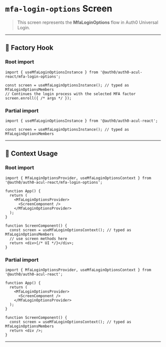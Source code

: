 # `mfa-login-options` Screen

> This screen represents the **MfaLoginOptions** flow in Auth0 Universal Login.

---

## 🔹 Factory Hook
### Root import
```tsx
import { useMfaLoginOptionsInstance } from '@auth0/auth0-acul-react/mfa-login-options';

const screen = useMfaLoginOptionsInstance(); // typed as MfaLoginOptionsMembers
// Continues the login process with the selected MFA factor
screen.enroll({ /* args */ });
```

### Partial import
```tsx
import { useMfaLoginOptionsInstance } from '@auth0/auth0-acul-react';

const screen = useMfaLoginOptionsInstance(); // typed as MfaLoginOptionsMembers
```

---

## 🔹 Context Usage

### Root import
```tsx
import { MfaLoginOptionsProvider, useMfaLoginOptionsContext } from '@auth0/auth0-acul-react/mfa-login-options';

function App() {
  return (
    <MfaLoginOptionsProvider>
      <ScreenComponent />
    </MfaLoginOptionsProvider>
  );
}

function ScreenComponent() {
  const screen = useMfaLoginOptionsContext(); // typed as MfaLoginOptionsMembers
  // use screen methods here
  return <div>{/* UI */}</div>;
}
```


### Partial import
```tsx
import { MfaLoginOptionsProvider, useMfaLoginOptionsContext } from '@auth0/auth0-acul-react';

function App() {
  return (
    <MfaLoginOptionsProvider>
      <ScreenComponent />
    </MfaLoginOptionsProvider>
  );
}

function ScreenComponent() {
  const screen = useMfaLoginOptionsContext(); // typed as MfaLoginOptionsMembers
  return <div />;
}
```

---
